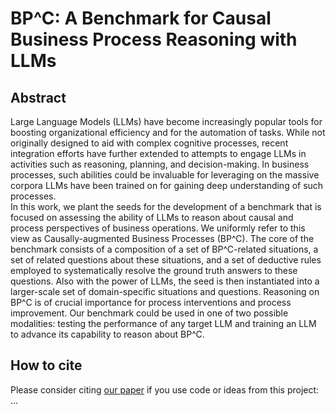 # BP^C: A Benchmark for Causal Business Process Reasoning with LLMs
## Abstract
Large Language Models (LLMs) have become increasingly popular tools for boosting organizational efficiency and for the automation of tasks. While not originally designed to aid with complex cognitive processes, recent integration efforts have further extended to attempts to engage LLMs in activities such as reasoning, planning, and decision-making. In business processes, such abilities could be invaluable for leveraging on the massive corpora LLMs have been trained on for gaining deep understanding of such processes.  
In this work, we plant the seeds for the development of a benchmark that is focused on assessing the ability of LLMs to reason about causal and process perspectives of business operations. We uniformly refer to this view as Causally-augmented Business Processes (BP^C). 
The core of the benchmark consists of a composition of a set of BP^C-related situations, a set of related questions about these situations, and a set of deductive rules employed to systematically resolve the ground truth answers to these questions. Also with the power of LLMs, the seed is then instantiated into a larger-scale set of domain-specific situations and questions.
Reasoning on BP^C is of crucial importance for process interventions and process improvement. Our benchmark could be used in one of two possible modalities: testing the performance of any target LLM and training an LLM to advance its capability to reason about BP^C. 

## How to cite
Please consider citing [our paper](https://) if you use code or ideas from this project:\
...
